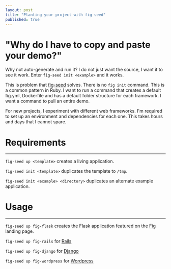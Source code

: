 ```yaml
---
layout: post
title: "Planting your project with fig-seed"
published: true
---
```


# "Why do I have to copy and paste your demo?"

Why not auto-generate and run it? I do not just want the source, 
I want it to see it work. Enter `fig-seed init <example>` and it works.

This is problem that [fig-seed](https://github.com/arbiterofcool/fig-seed) solves.
There is no `fig init` command. This is a common pattern in Ruby.
I want to run a command that creates a default fig.yml, 
Dockerfile and has a default folder structure for each framework. I want a
command to pull an entire demo.

For new projects, I experiment with different web frameworks. I'm required to set up 
an environment and dependencies for each one. This takes hours and days that I cannot
spare.

# Requirements
---------------

`fig-seed up <template>` creates a living application.

`fig-seed init <template>` duplicates the template to `/tmp`.

`fig-seed init <example> <directory>` duplicates an alternate example application.

# Usage
---------------

`fig-seed up fig-flask` creates the Flask application featured on the [Fig](fig.sh) landing page.

`fig-seed up fig-rails` for [Rails](http://www.fig.sh/rails.html)

`fig-seed up fig-django` for [Django](http://www.fig.sh/django.html)

`fig-seed up fig-wordpress` for [Wordpress](http://www.fig.sh/wordpress.html)
